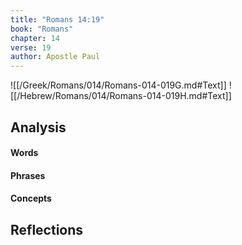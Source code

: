 ```yaml
---
title: "Romans 14:19"
book: "Romans"
chapter: 14
verse: 19
author: Apostle Paul
---
```

![[/Greek/Romans/014/Romans-014-019G.md#Text]]
![[/Hebrew/Romans/014/Romans-014-019H.md#Text]]

## Analysis

#### Words

#### Phrases

#### Concepts

## Reflections
